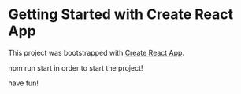 # Getting Started with Create React App

This project was bootstrapped with [Create React App](https://github.com/facebook/create-react-app).

npm run start in order to start the project!

have fun!
